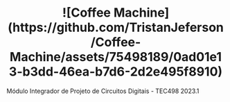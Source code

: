 <h1 align="center"> ![Coffee Machine](https://github.com/TristanJeferson/Coffee-Machine/assets/75498189/0ad01e13-b3dd-46ea-b7d6-2d2e495f8910) </h1>


Módulo Integrador de Projeto de Circuitos Digitais - TEC498 2023.1
